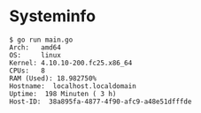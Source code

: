 # Systeminfo
	$ go run main.go 
	Arch:   amd64
	OS:     linux
	Kernel: 4.10.10-200.fc25.x86_64
	CPUs:   8
	RAM (Used): 18.982750%
	Hostname:  localhost.localdomain
	Uptime:  198 Minuten ( 3 h)
	Host-ID:  38a895fa-4877-4f90-afc9-a48e51dfffde

